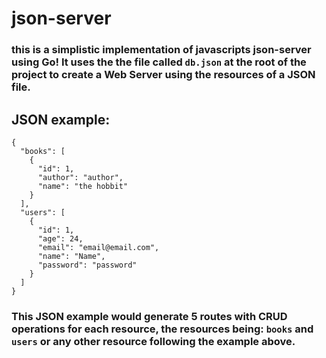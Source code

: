 # json-server

### this is a simplistic implementation of javascripts json-server using Go! It uses the the file called `db.json` at the root of the project to create a Web Server using the resources of a JSON file.

## JSON example:

```
{
  "books": [
    {
      "id": 1,
      "author": "author",
      "name": "the hobbit"
    }
  ],
  "users": [
    {
      "id": 1,
      "age": 24,
      "email": "email@email.com",
      "name": "Name",
      "password": "password"
    }
  ]
}
```

### This JSON example would generate 5 routes with CRUD operations for each resource, the resources being: `books` and `users` or any other resource following the example above.
